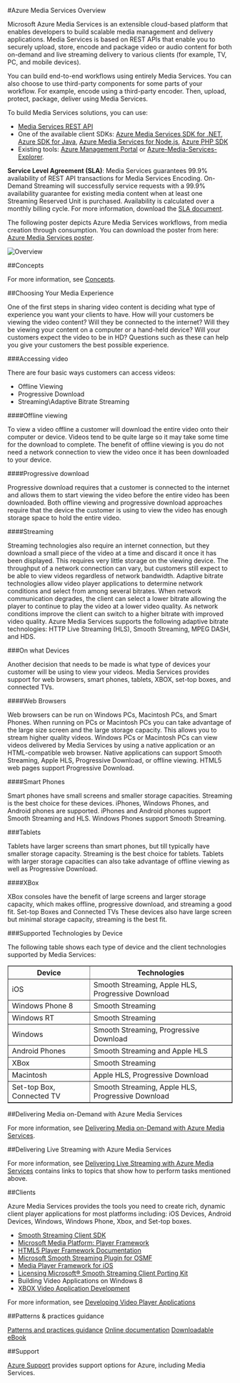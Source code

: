 <properties 
	pageTitle="Azure Media Services Overview" 
	description="This topic gives an overview of Azure Media Services" 
	services="media-services" 
	documentationCenter="" 
	authors="juliako" 
	manager="dwrede" 
	editor=""/>

<tags 
	ms.service="media-services" 
	ms.workload="media" 
	ms.tgt_pltfrm="na" 
	ms.devlang="dotnet" 
	ms.topic="article" 
	ms.date="02/26/2015" 
	ms.author="juliako"/>

#Azure Media Services Overview

Microsoft Azure Media Services is an extensible cloud-based platform that enables developers to build scalable media management and delivery applications. Media Services is based on REST APIs that enable you to securely upload, store, encode and package video or audio content for both on-demand and live streaming delivery to various clients (for example, TV, PC, and mobile devices).

You can build end-to-end workflows using entirely Media Services. You can also choose to use third-party components for some parts of your workflow. For example, encode using a third-party encoder. Then, upload, protect, package, deliver using Media Services.

To build Media Services solutions, you can use:

- [Media Services REST API](https://msdn.microsoft.com/library/azure/hh973617.aspx)
- One of the available client SDKs: [Azure Media Services SDK for .NET](https://github.com/Azure/azure-sdk-for-media-services), [Azure SDK for Java](https://github.com/Azure/azure-sdk-for-java), [Azure Media Services for Node.js](https://github.com/fritzy/node-azure-media), [Azure PHP SDK](https://github.com/Azure/azure-sdk-for-php)
- Existing tools: [Azure Management Portal](http://manage.windowsazure.com/) or [Azure-Media-Services-Explorer](https://github.com/Azure/Azure-Media-Services-Explorer).

**Service Level Agreement (SLA)**: Media Services guarantees 99.9% availability of REST API transactions for Media Services Encoding. On-Demand Streaming will successfully service requests with a 99.9% availability guarantee for existing media content when at least one Streaming Reserved Unit is purchased. Availability is calculated over a monthly billing cycle. For more information, download the [SLA document](https://www.microsoft.com/download/details.aspx?id=39302).

The following poster depicts Azure Media Services workflows, from media creation through consumption. You can download the poster from here: [Azure Media Services poster](http://www.microsoft.com/download/details.aspx?id=38195).

![Overview][overview]

##Concepts

For more information, see [Concepts](media-services-concepts.md).

##Choosing Your Media Experience

One of the first steps in sharing video content is deciding what type of experience you want your clients to have. How will your customers be viewing the video content? Will they be connected to the internet? Will they be viewing your content on a computer or a hand-held device? Will your customers expect the video to be in HD? Questions such as these can help you give your customers the best possible experience.

###Accessing video
 
There are four basic ways customers can access videos:

- Offline Viewing 
- Progressive Download
- Streaming\Adaptive Bitrate Streaming

####Offline viewing

To view a video offline a customer will download the entire video onto their computer or device. Videos tend to be quite large so it may take some time for the download to complete. The benefit of offline viewing is you do not need a network connection to view the video once it has been downloaded to your device. 

####Progressive download

Progressive download requires that a customer is connected to the internet and allows them to start viewing the video before the entire video has been downloaded. Both offline viewing and progressive download approaches require that the device the customer is using to view the video has enough storage space to hold the entire video.

####Streaming

Streaming technologies also require an internet connection, but they download a small piece of the video at a time and discard it once it has been displayed. This requires very little storage on the viewing device. The throughput of a network connection can vary, but customers still expect to be able to view videos regardless of network bandwidth. Adaptive bitrate technologies allow video player applications to determine network conditions and select from among several bitrates. When network communication degrades, the client can select a lower bitrate allowing the player to continue to play the video at a lower video quality. As network conditions improve the client can switch to a higher bitrate with improved video quality. Azure Media Services supports the following adaptive bitrate technologies: HTTP Live Streaming (HLS), Smooth Streaming, MPEG DASH, and HDS.

###On what Devices

Another decision that needs to be made is what type of devices your customer will be using to view your videos. Media Services provides support for web browsers, smart phones, tablets, XBOX, set-top boxes, and connected TVs.

####Web Browsers

Web browsers can be run on Windows PCs, Macintosh PCs, and Smart Phones. When running on PCs or Macintosh PCs you can take advantage of the large size screen and the large storage capacity. This allows you to stream higher quality videos. Windows PCs or Macintosh PCs can view videos delivered by Media Services by using a native application or an HTML-compatible web browser. Native applications can support Smooth Streaming, Apple HLS, Progressive Download, or offline viewing. HTML5 web pages support Progressive Download.


####Smart Phones

Smart phones have small screens and smaller storage capacities. Streaming is the best choice for these devices. iPhones, Windows Phones, and Android phones are supported. iPhones and Android phones support Smooth Streaming and HLS. Windows Phones support Smooth Streaming.

###Tablets

Tablets have larger screens than smart phones, but till typically have smaller storage capacity. Streaming is the best choice for tablets. Tablets with larger storage capacities can also take advantage of offline viewing as well as Progressive Download.

####XBox

XBox consoles have the benefit of large screens and larger storage capacity, which makes offline, progressive download, and streaming a good fit.
Set-top Boxes and Connected TVs
These devices also have large screen but minimal storage capacity, streaming is the best fit.

###Supported Technologies by Device

The following table shows each type of device and the client technologies supported by  Media Services:
 
<table border="1">
<tr><th>Device</th><th>Technologies</th></tr>
<tr><td>iOS</td><td>Smooth Streaming, Apple HLS, Progressive Download</td></tr>
<tr><td>Windows Phone 8</td><td>Smooth Streaming</td></tr>
<tr><td>Windows RT</td><td>Smooth Streaming</td></tr>
<tr><td>Windows</td><td>Smooth Streaming, Progressive Download</td></tr>
<tr><td>Android Phones</td><td>Smooth Streaming and Apple HLS</td></tr>
<tr><td>XBox</td><td>Smooth Streaming</td></tr>
<tr><td>Macintosh</td><td>Apple HLS, Progressive Download</td></tr>
<tr><td>Set-top Box, Connected TV</td><td>Smooth Streaming, Apple HLS, Progressive Download</td></tr>
</table>


##Delivering Media on-Demand with Azure Media Services

For more information, see [Delivering Media on-Demand with Azure Media Services](media-services-video-on-demand-workflow.md).

##Delivering Live Streaming with Azure Media Services

For more information, see [Delivering Live Streaming with Azure Media Services](media-services-live-streaming-wrokflow.md) contains links to topics that show how to perform tasks mentioned above.

##Clients

Azure Media Services provides the tools you need to create rich, dynamic client player applications for most platforms including: iOS Devices, Android Devices, Windows, Windows Phone, Xbox, and Set-top boxes.

- [Smooth Streaming Client SDK](http://www.iis.net/downloads/microsoft/smooth-streaming) 
- [Microsoft Media Platform: Player Framework](http://playerframework.codeplex.com/) 
- [HTML5 Player Framework Documentation](http://playerframework.codeplex.com/wikipage?title=HTML5%20Player&referringTitle=Documentation) 
- [Microsoft Smooth Streaming Plugin for OSMF](https://www.microsoft.com/download/details.aspx?id=36057) 
- [Media Player Framework for iOS](https://github.com/Azure/azure-media-player-framework) 
- [Licensing Microsoft® Smooth Streaming Client Porting Kit](https://www.microsoft.com/mediaplatform/sspk.aspx) 
- Building Video Applications on Windows 8 
- [XBOX Video Application Development](http://xbox.create.msdn.com/) 

For more information, see [Developing Video Player Applications](media-services-develop-video-players.md)

##Patterns & practices guidance

[Patterns and practices guidance](https://wamsg.codeplex.com/)
[Online documentation](https://msdn.microsoft.com/library/dn735912.aspx)
[Downloadable eBook](https://www.microsoft.com/download/details.aspx?id=42629)

##Support

[Azure Support](http://azure.microsoft.com/support/options/) provides support options for Azure, including Media Services.



<!-- Images -->
[overview]: ./media/media-services-overview/media-services-overview.png
